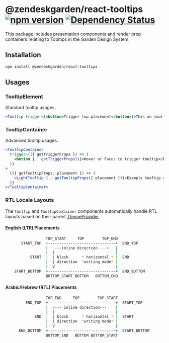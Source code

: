 # @zendeskgarden/react-tooltips [![npm version](https://img.shields.io/npm/v/@zendeskgarden/react-tooltips.svg?style=flat-square)](https://www.npmjs.com/package/@zendeskgarden/react-tooltips) [![Dependency Status](https://img.shields.io/david/zendeskgarden/react-components.svg?path=packages/tooltips&style=flat-square)](https://david-dm.org/zendeskgarden/react-components?path=packages/tooltips) <!-- markdownlint-disable -->
<!-- markdownlint-enable -->

This package includes presentation components and render prop containers relating to Tooltips
in the Garden Design System.

## Installation

```sh
npm install @zendeskgarden/react-tooltips
```

## Usages

### TooltipElement

Standard tooltip usages.

```jsx static
<Tooltip trigger={<button>Trigger top placement</button>}>This an small tooltip</Tooltip>
```

### TooltipContainer

Advanced tooltip usages.

```jsx static
<TooltipContainer
  trigger={({ getTriggerProps }) => (
    <button {...getTriggerProps()}>Hover or Focus to trigger tooltip</button>
  )}
>
  {({ getTooltipProps, placement }) => (
    <LightTooltip {...getTooltipProps({ placement })}>Example tooltip content</LightTooltip>
  )}
</TooltipContainer>
```

### RTL Locale Layouts

The `Tooltip` and `TooltipContainer` components automatically handle RTL layouts based on
their parent [ThemeProvider](https://zendeskgarden.github.io/react-components/theming/#themeprovider).

#### English (LTR) Placements

```bash static
                  TOP_START     TOP        TOP_END
       START_TOP  +------------------------------+  END_TOP
                  |   ---inline direction --->   |
                  |  |                           |
           START  |  | block      * horizontal * |  END
                  |  | direction  *writing mode* |
                  |  V                           |
    START_BOTTOM  +------------------------------+  END_BOTTOM
                  BOTTOM_START BOTTOM   BOTTOM_END
```

#### Arabic/Hebrew (RTL) Placements

```bash static
                  TOP_END     TOP        TOP_START
         END_TOP  +------------------------------+  START_TOP
                  |  <--- inline direction---    |
                  |  |                           |
             END  |  | block      * horizontal * |  START
                  |  | direction  *writing mode* |
                  |  V                           |
      END_BOTTOM  +------------------------------+  START_BOTTOM
                  BOTTOM_END   BOTTOM BOTTOM_START
```
